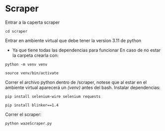 # Scraper
Entrar a la caperta scraper
```
cd scraper
```
Entrar en ambiente virtual que debe tener la version 3.11 de python
- Ya que tiene todas las dependencias para funcionar
En caso de no estar la carpeta crearla con:
```
python -m venv venv
```
``` 
source venv/bin/activate
```
Correr el archivo python dentro de /scraper, notese que al estar en el ambiente virtual aparecerá un *(venv)* antes del bash.
Instalar dependencias:
```
pip install selenium-wire selenium requests
```
```
pip install blinker==1.4
```
Correr el scraper:
```
python wazeScraper.py
```